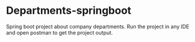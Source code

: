 # Departments-springboot
Spring boot project about company departments.
Run the project in any IDE and open postman to get the project output.
